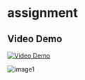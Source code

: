 # assignment
## Video Demo

[![Video Demo](https://img.youtube.com/vi/YOUTUBE_VIDEO_ID_HERE/0.jpg)](https://www.youtube.com/watch?v=YOUTUBE_VIDEO_ID_HERE)


![image1](https://user-images.githubusercontent.com/105824474/235281333-590dc06e-0790-490e-b37a-17d48f63d749.png)
